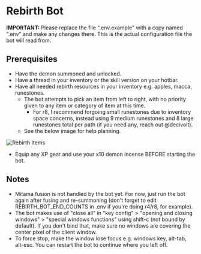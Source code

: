 # Rebirth Bot

**IMPORTANT:** Please replace the file ".env.example" with a copy named ".env" and make any changes there. This is the actual configuration file the bot will read from.

## Prerequisites

- Have the demon summoned and unlocked.
- Have a thread in your inventory or the skill version on your hotbar.
- Have all needed rebirth resources in your inventory e.g. apples, macca, runestones.
  - The bot attempts to pick an item from left to right, with no priority given to any item or category of item at this time.
    - For r8, I recommend forgoing small runestones due to inventory space concerns, instead using 9 medium runestones and 8 large runestones total per path (if you need any, reach out @decivolt).
  - See the below image for help planning.

![Rebirth Items](https://external-content.duckduckgo.com/iu/?u=https://drive.google.com/uc?id=1uN3Pw0trk65qLLSzgNU8tCeVXlawB_OV)

- Equip any XP gear and use your x10 demon incense BEFORE starting the bot.

## Notes
- Mitama fusion is not handled by the bot yet. For now, just run the bot again after fusing and re-summoning (don't forget to edit REBIRTH_BOT_END_COUNTS in .env if you're doing r4/r8, for example).
- The bot makes use of "close all" in "key config" > "opening and closing windows" > "special windows functions" using shift-c (not bound by default). If you don't bind that, make sure no windows are covering the center pixel of the client window.
- To force stop, make the window lose focus e.g. windows key, alt-tab, alt-esc. You can restart the bot to continue where you left off.